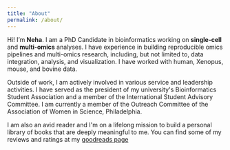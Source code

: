 ```yaml
---
title: "About"
permalink: /about/
---
```


Hi! I’m **Neha**. I am a PhD Candidate in bioinformatics working on **single‑cell** and **multi‑omics** analyses. I have experience in building reproducible omics pipelines and multi-omics research, including, but not limited to, data integration, analysis, and visualization. I have worked with human, Xenopus, mouse, and bovine data.  

Outside of work, I am actively involved in various service and leadership activities. I have served as the president of my university's Bioinformatics Student Association and a member of the International Student Advisory Committee. I am currently a member of the Outreach Committee of the Association of Women in Science, Philadelphia. 

I am also an avid reader and I'm on a lifelong mission to build a personal library of books that are deeply meaningful to me. You can find some of my reviews and ratings at my   [goodreads page]([https://example.com](https://www.goodreads.com/user/show/32149277-neha-sindhu))
